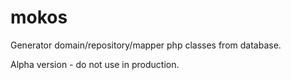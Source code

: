 mokos
=====

Generator domain/repository/mapper php classes from database.

Alpha version - do not use in production.
